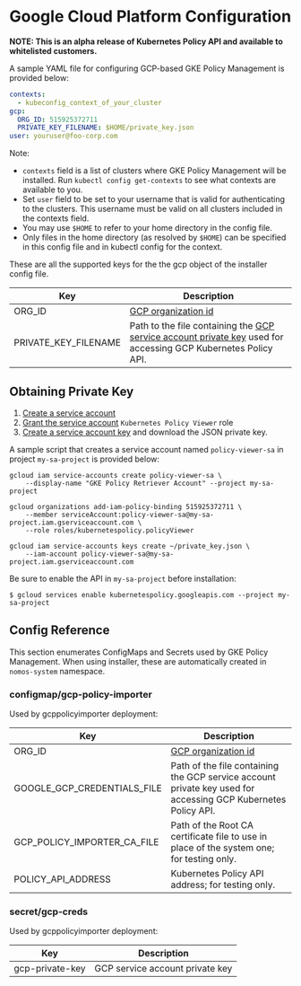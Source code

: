 # Google Cloud Platform Configuration

**NOTE: This is an alpha release of Kubernetes Policy API and available to
whitelisted customers.**

A sample YAML file for configuring GCP-based GKE Policy Management is provided
below:

```yaml
contexts:
  - kubeconfig_context_of_your_cluster
gcp:
  ORG_ID: 515925372711
  PRIVATE_KEY_FILENAME: $HOME/private_key.json
user: youruser@foo-corp.com
```

Note:

*   `contexts` field is a list of clusters where GKE Policy Management will be
    installed. Run `kubectl config get-contexts` to see what contexts are
    available to you.
*   Set `user` field to be set to your username that is valid for authenticating
    to the clusters. This username must be valid on all clusters included in the
    contexts field.
*   You may use `$HOME` to refer to your home directory in the config file.
*   Only files in the home directory (as resolved by `$HOME`) can be specified
    in this config file and in kubectl config for the context.

These are all the supported keys for the the gcp object of the installer config
file.

Key                  | Description
-------------------- | -----------
ORG_ID               | [GCP organization id](https://cloud.google.com/resource-manager/docs/creating-managing-organization#retrieving_your_organization_id)
PRIVATE_KEY_FILENAME | Path to the file containing the [GCP service account private key](#obtaining-private-key) used for accessing GCP Kubernetes Policy API.

## Obtaining Private Key

1.  [Create a service account][1]
2.  [Grant the service account][2] `Kubernetes Policy Viewer` role
3.  [Create a service account key][3] and download the JSON private key.

A sample script that creates a service account named `policy-viewer-sa` in
project `my-sa-project` is provided below:

```console
gcloud iam service-accounts create policy-viewer-sa \
    --display-name "GKE Policy Retriever Account" --project my-sa-project

gcloud organizations add-iam-policy-binding 515925372711 \
    --member serviceAccount:policy-viewer-sa@my-sa-project.iam.gserviceaccount.com \
    --role roles/kubernetespolicy.policyViewer

gcloud iam service-accounts keys create ~/private_key.json \
    --iam-account policy-viewer-sa@my-sa-project.iam.gserviceaccount.com
```

Be sure to enable the API in `my-sa-project` before installation:

```console
$ gcloud services enable kubernetespolicy.googleapis.com --project my-sa-project
```

## Config Reference

This section enumerates ConfigMaps and Secrets used by GKE Policy Management.
When using installer, these are automatically created in `nomos-system`
namespace.

### configmap/gcp-policy-importer

Used by gcppolicyimporter deployment:

Key                         | Description
--------------------------- | -----------
ORG_ID                      | [GCP organization id](https://cloud.google.com/resource-manager/docs/creating-managing-organization#retrieving_your_organization_id)
GOOGLE_GCP_CREDENTIALS_FILE | Path of the file containing the GCP service account private key used for accessing GCP Kubernetes Policy API.
GCP_POLICY_IMPORTER_CA_FILE | Path of the Root CA certificate file to use in place of the system one; for testing only.
POLICY_API_ADDRESS          | Kubernetes Policy API address; for testing only.

### secret/gcp-creds

Used by gcppolicyimporter deployment:

Key             | Description
--------------- | -------------------------------
gcp-private-key | GCP service account private key

[1]: https://cloud.google.com/iam/docs/creating-managing-service-accounts
[2]: https://cloud.google.com/iam/docs/granting-roles-to-service-accounts
[3]: https://cloud.google.com/iam/docs/creating-managing-service-account-keys
